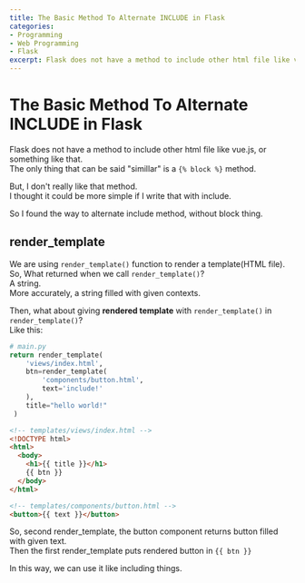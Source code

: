 ```yaml
---
title: The Basic Method To Alternate INCLUDE in Flask
categories: 
- Programming
- Web Programming
- Flask
excerpt: Flask does not have a method to include other html file like vue.js, or something like that. The only thing that can be said "simillar" is a block method.
---
```


# The Basic Method To Alternate INCLUDE in Flask

Flask does not have a method to include other html file like vue.js, or something like that.  
The only thing that can be said "simillar" is a `{% block %}` method.  
  
But, I don't really like that method.  
I thought it could be more simple if I write that with include.  


So I found the way to alternate include method, without block thing.  

## render_template
We are using `render_template()` function to render a template(HTML file).  
So, What returned when we call `render_template()`?  
A string.  
More accurately, a string filled with given contexts.  

Then, what about giving **rendered template** with `render_template()` in `render_template()`?  
Like this:
```python
# main.py
return render_template(
    'views/index.html', 
    btn=render_template(
        'components/button.html',
        text='include!'
    ),
    title="hello world!"
 )
```
```HTML
<!-- templates/views/index.html -->
<!DOCTYPE html>
<html>
  <body>
    <h1>{{ title }}</h1>
    {{ btn }}
  </body>
</html>
```
```HTML
<!-- templates/components/button.html -->
<button>{{ text }}</button>
```

So, second render_template, the button component returns button filled with given text.  
Then the first render_template puts rendered button in `{{ btn }}`  

In this way, we can use it like including things.  
